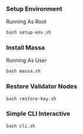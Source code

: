 

### Setup Environment


Running As Root
```bash
bash setup-env.sh
```



### Install Massa
Running As User
```bash
bash massa.sh
```


### Restore Validator Nodes
```bash
bash restore-key.sh 
```


### Simple CLI Interactive
```bash
bash cli.sh
```

